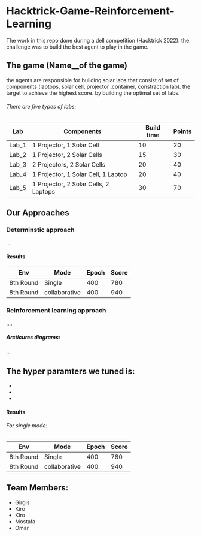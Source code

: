 # Hacktrick-Game-Reinforcement-Learning
The work in this repo done during a dell competition (Hacktrick 2022). the challenge was to build the best agent to play in the game.

## The game (Name__of the game)
the agents are responsible for building solar labs that consist of set of components (laptops, solar cell, projector ,container, constraction lab). the target to achieve the highest score. by building the optimal set of labs. <br />
###### There are five types of labs:

| Lab | Components |Build time  | Points |
| ------------- | -------------  |------------- | ------------- |
| Lab_1 |1 Projector, 1 Solar Cell |10  | 20 |
| Lab_2 |1 Projector, 2 Solar Cells|15  | 30  |
| Lab_3 |2 Projectors, 2 Solar Cells |20  | 40 |
| Lab_4 |1 Projector, 1 Solar Cell, 1 Laptop|20  | 40  |
| Lab_5 |1 Projector, 2 Solar Cells, 2 Laptops |30  | 70 |


## Our Approaches
### Determinstic approach
...
#### Results
| Env | Mode |Epoch  | Score |
| ------------- | -------------  |------------- | ------------- |
| 8th Round |Single |400  | 780 |
| 8th Round |collaborative|400  | 940  |

### Reinforcement learning approach
....
##### Arcticures diagrams:
...

The hyper paramters we tuned is:
- 
- 
- 
- 

#### Results
###### For single mode:
| Env | Mode |Epoch  | Score |
| ------------- | -------------  |------------- | ------------- |
| 8th Round |Single |400  | 780 |
| 8th Round |collaborative|400  | 940  |



## Team Members:
- Girgis
- Kiro
- Kiro
- Mostafa
- Omar
